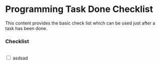 # Programming Task Done Checklist

This content provides the basic check list which can be used just after a task has been done. 

### Checklist
<br>
<input type="checkbox" /> asdsad
